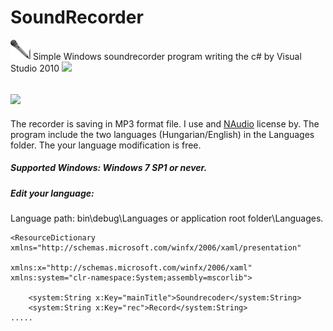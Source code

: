 # SoundRecorder 
![](https://github.com/Gabee8/SoundRecorder/blob/main/SoundRecorder/images/mainicon.png) Simple Windows soundrecorder program writing the c# by Visual Studio 2010
![](https://tandemradio.hu/wp-content/uploads/Hangrogzito-1.png)

![](https://tandemradio.hu/wp-content/uploads/soundrec1.4_en.png)
-------------
The recorder is saving in MP3 format file. I use and [NAudio](https://github.com/naudio/NAudio) license by.
The program include the two languages (Hungarian/English) in the Languages folder. The your language modification is free.
##### Supported Windows: Windows 7 SP1 or never.
##### Edit your language:
Language path: bin\debug\Languages or application root folder\Languages.
```xaml
<ResourceDictionary xmlns="http://schemas.microsoft.com/winfx/2006/xaml/presentation"
                    xmlns:x="http://schemas.microsoft.com/winfx/2006/xaml" xmlns:system="clr-namespace:System;assembly=mscorlib">

    <system:String x:Key="mainTitle">Soundrecoder</system:String>
    <system:String x:Key="rec">Record</system:String>
.....
```
